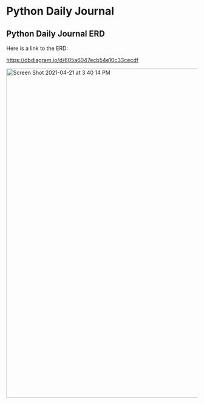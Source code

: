 # Python Daily Journal


## Python Daily Journal ERD

Here is a link to the ERD: 

https://dbdiagram.io/d/605a6047ecb54e10c33cecdf


<img width="866" alt="Screen Shot 2021-04-21 at 3 40 14 PM" src="https://user-images.githubusercontent.com/72658735/115618149-e6cf6b00-a2b7-11eb-9317-5ce4e14ee608.png">


